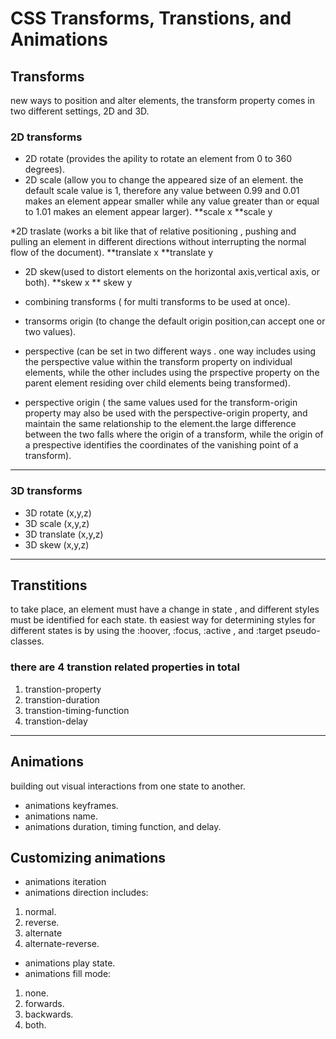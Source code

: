 # CSS Transforms, Transtions, and Animations

## Transforms

new ways to position and alter elements, the transform property comes in two different settings,
2D and 3D.

### 2D transforms

* 2D rotate (provides the apility to rotate an element from 0 to 360 degrees).
* 2D scale (allow you to change the appeared size of an element. the default scale value is 1,
therefore any value between 0.99 and 0.01 makes an element appear smaller while any value greater
than or equal to 1.01 makes an element appear larger).
**scale x
**scale y

*2D traslate (works a bit like that of relative positioning , pushing and pulling an element in
different directions without interrupting the normal flow of the document).
**translate x
**translate y

* 2D skew(used to distort elements on the horizontal axis,vertical axis, or both).
**skew x
** skew y

* combining transforms ( for multi transforms to be used at once).
* transorms origin (to change the default origin position,can accept one or two values).

* perspective (can be set in two different ways . one way includes using the perspective value
within the transform property on individual elements, while the other includes using the prspective
property on the parent element residing over child elements being transformed).

* perspective origin ( the same values used for the transform-origin property may also be used with
the perspective-origin property, and maintain the same relationship to the element.the large difference
between the two falls where the origin of a transform, while the origin of a prespective identifies the
coordinates of the vanishing point of a transform).

***

### 3D transforms

* 3D rotate (x,y,z)
* 3D scale (x,y,z)
* 3D translate (x,y,z)
* 3D skew (x,y,z)

***

## Transtitions

to take place, an element must have a change in state , and different styles must be identified for
each state. th easiest way for determining styles for different states is by using the :hoover,
:focus, :active , and :target pseudo-classes.

### there are 4 transtion related properties in total

1. transtion-property
2. transtion-duration
3. transtion-timing-function
4. transtion-delay

***

## Animations

building out visual interactions from one state to another.

* animations keyframes.
* animations name.
* animations duration, timing function, and delay.

## Customizing animations

* animations iteration
* animations direction includes:

1. normal.
2. reverse.
3. alternate
4. alternate-reverse.

* animations play state.
* animations fill mode:

1. none.
2. forwards.
3. backwards.
4. both.
